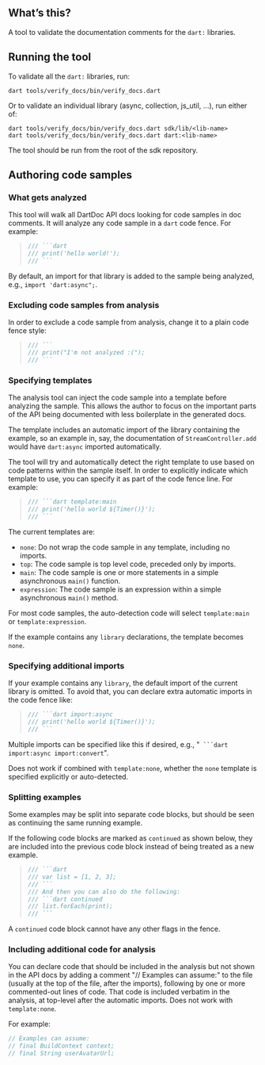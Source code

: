 ## What’s this?

A tool to validate the documentation comments for the `dart:` libraries.

## Running the tool

To validate all the `dart:` libraries, run:

```
dart tools/verify_docs/bin/verify_docs.dart
```

Or to validate an individual library (async, collection, js_util, ...), run either of:

```
dart tools/verify_docs/bin/verify_docs.dart sdk/lib/<lib-name>
dart tools/verify_docs/bin/verify_docs.dart dart:<lib-name>
```

The tool should be run from the root of the sdk repository.

## Authoring code samples

### What gets analyzed

This tool will walk all DartDoc API docs looking for code samples in doc comments.
It will analyze any code sample in a `dart` code fence. For example:

> ````dart
> /// ```dart
> /// print('hello world!');
> /// ```
> ````

By default, an import for that library is added to the sample being analyzed, e.g., `import 'dart:async";`.

### Excluding code samples from analysis

In order to exclude a code sample from analysis, change it to a plain code fence style:

> ````dart
> /// ```
> /// print("I'm not analyzed :(");
> /// ```
> ````

### Specifying templates

The analysis tool can inject the code sample into a template before analyzing the
sample. This allows the author to focus on the important parts of the API being
documented with less boilerplate in the generated docs.

The template includes an automatic import of the library containing the example, so an example in, say, the documentation of `StreamController.add` would have `dart:async` imported automatically.

The tool will try and automatically detect the right template to use based on
code patterns within the sample itself. In order to explicitly indicate which template
to use, you can specify it as part of the code fence line. For example:

> ```dart
> /// ```dart template:main
> /// print('hello world ${Timer()}');
> /// ```
> ```

The current templates are:

- `none`: Do not wrap the code sample in any template, including no imports.
- `top`: The code sample is top level code, preceded only by imports.
- `main`: The code sample is one or more statements in a simple asynchronous  `main()` function.
- `expression`: The code sample is an expression within a simple asynchronous `main()` method.

For most code samples, the auto-detection code will select `template:main` or
`template:expression`.

If the example contains any `library` declarations, the template becomes `none`.

### Specifying additional imports

If your example contains any `library`, the default import of the current library is omitted. To avoid that, you can declare extra automatic imports in the code fence like:

> ````dart
> /// ```dart import:async
> /// print('hello world ${Timer()}');
> /// ```
> ````

Multiple imports can be specified like this if desired, e.g., "```` ```dart import:async import:convert````".

Does not work if combined with `template:none`, whether the `none` template is specified explicitly or auto-detected.

### Splitting examples

Some examples may be split into separate code blocks, but should be seen
as continuing the same running example.

If the following code blocks are marked as `continued` as shown below, they
are included into the previous code block instead of being treated as a new
example.

> ````dart
> /// ```dart
> /// var list = [1, 2, 3];
> /// ```
> /// And then you can also do the following:
> /// ```dart continued
> /// list.forEach(print);
> /// ```
> ````

A `continued` code block cannot have any other flags in the fence.

### Including additional code for analysis

You can declare code that should be included in the analysis but not shown in
the API docs by adding a comment "// Examples can assume:" to the file (usually
at the top of the file, after the imports), following by one or more
commented-out lines of code. That code is included verbatim in the analysis, at top-level after the automatic imports. Does not work with `template:none`.

For example:

```dart
// Examples can assume:
// final BuildContext context;
// final String userAvatarUrl;
```

